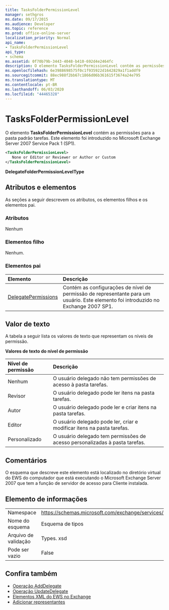 ```yaml
---
title: TasksFolderPermissionLevel
manager: sethgros
ms.date: 09/17/2015
ms.audience: Developer
ms.topic: reference
ms.prod: office-online-server
localization_priority: Normal
api_name:
- TasksFolderPermissionLevel
api_type:
- schema
ms.assetid: 0f70b79b-3443-4048-b410-692d4e2464fc
description: O elemento TasksFolderPermissionLevel contém as permissões para a pasta padrão tarefas. Este elemento foi introduzido no Microsoft Exchange Server 2007 Service Pack 1 (SP1).
ms.openlocfilehash: 6e3988698575f0c1f935922d1642829a1f1addf9
ms.sourcegitcommit: 88ec988f2bb67c1866d06b361615f3674a24e795
ms.translationtype: MT
ms.contentlocale: pt-BR
ms.lasthandoff: 06/03/2020
ms.locfileid: "44465328"
---
```

# <a name="tasksfolderpermissionlevel"></a>TasksFolderPermissionLevel

O elemento **TasksFolderPermissionLevel** contém as permissões para a pasta padrão tarefas. Este elemento foi introduzido no Microsoft Exchange Server 2007 Service Pack 1 (SP1). 
  
```xml
<TasksFolderPermissionLevel>
   None or Editor or Reviewer or Author or Custom
</TasksFolderPermissionLevel>
```

**DelegateFolderPermissionLevelType**

## <a name="attributes-and-elements"></a>Atributos e elementos

As seções a seguir descrevem os atributos, os elementos filhos e os elementos pai.
  
### <a name="attributes"></a>Atributos

Nenhum
  
### <a name="child-elements"></a>Elementos filho

Nenhum.
  
### <a name="parent-elements"></a>Elementos pai

|**Elemento**|**Descrição**|
|:-----|:-----|
|[DelegatePermissions](delegatepermissions.md) <br/> |Contém as configurações de nível de permissão de representante para um usuário. Este elemento foi introduzido no Exchange 2007 SP1.  <br/> |
   
## <a name="text-value"></a>Valor de texto

A tabela a seguir lista os valores de texto que representam os níveis de permissão.
  
**Valores de texto do nível de permissão**

|**Nível de permissão**|**Descrição**|
|:-----|:-----|
|Nenhum  <br/> |O usuário delegado não tem permissões de acesso à pasta tarefas.  <br/> |
|Revisor  <br/> |O usuário delegado pode ler itens na pasta tarefas.  <br/> |
|Autor  <br/> |O usuário delegado pode ler e criar itens na pasta tarefas.  <br/> |
|Editor  <br/> |O usuário delegado pode ler, criar e modificar itens na pasta tarefas.  <br/> |
|Personalizado  <br/> |O usuário delegado tem permissões de acesso personalizadas à pasta tarefas.  <br/> |
   
## <a name="remarks"></a>Comentários

O esquema que descreve este elemento está localizado no diretório virtual do EWS do computador que está executando o Microsoft Exchange Server 2007 que tem a função de servidor de acesso para Cliente instalada.
  
## <a name="element-information"></a>Elemento de informações

|||
|:-----|:-----|
|Namespace  <br/> |https://schemas.microsoft.com/exchange/services/2006/types  <br/> |
|Nome do esquema  <br/> |Esquema de tipos  <br/> |
|Arquivo de validação  <br/> |Types. xsd  <br/> |
|Pode ser vazio  <br/> |False  <br/> |
   
## <a name="see-also"></a>Confira também

- [Operação AddDelegate](adddelegate-operation.md)
- [Operação UpdateDelegate](updatedelegate-operation.md)
- [Elementos XML do EWS no Exchange](ews-xml-elements-in-exchange.md)
- [Adicionar representantes](https://msdn.microsoft.com/library/3a744150-66a3-4a13-9433-793603ba5038%28Office.15%29.aspx)

